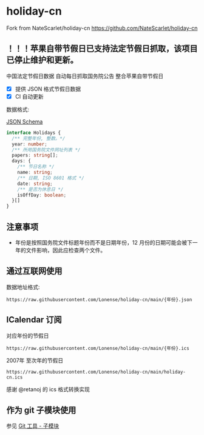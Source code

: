 # holiday-cn 
Fork from NateScarlet/holiday-cn <https://github.com/NateScarlet/holiday-cn>

##  ！！！苹果自带节假日已支持法定节假日抓取，该项目已停止维护和更新。

中国法定节假日数据 自动每日抓取国务院公告
整合苹果自带节假日

- [x] 提供 JSON 格式节假日数据
- [x] CI 自动更新

数据格式:

[JSON Schema](./schema.json)

```TypeScript
interface Holidays {
  /** 完整年份, 整数。*/
  year: number;
  /** 所用国务院文件网址列表 */
  papers: string[];
  days: {
    /** 节日名称 */
    name: string;
    /** 日期, ISO 8601 格式 */
    date: string;
    /** 是否为休息日 */
    isOffDay: boolean;
  }[]
}
```

## 注意事项

- 年份是按照国务院文件标题年份而不是日期年份，12 月份的日期可能会被下一年的文件影响，因此应检查两个文件。

## 通过互联网使用

数据地址格式:

    https://raw.githubusercontent.com/Lonense/holiday-cn/main/{年份}.json

## ICalendar 订阅

对应年份的节假日

    https://raw.githubusercontent.com/Lonense/holiday-cn/main/{年份}.ics 
    
2007年 至次年的节假日

    https://raw.githubusercontent.com/Lonense/holiday-cn/main/holiday-cn.ics

感谢 @retanoj 的 ics 格式转换实现

## 作为 git 子模块使用

参见 [Git 工具 - 子模块](https://git-scm.com/book/zh/v2/Git-%E5%B7%A5%E5%85%B7-%E5%AD%90%E6%A8%A1%E5%9D%97)


